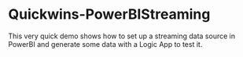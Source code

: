 # Quickwins-PowerBIStreaming
This very quick demo shows how to set up a streaming data source in PowerBI and generate some data with a Logic App to test it.
